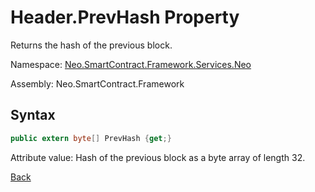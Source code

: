 # Header.PrevHash Property

Returns the hash of the previous block.

Namespace: [Neo.SmartContract.Framework.Services.Neo](../../neo.md)

Assembly: Neo.SmartContract.Framework

## Syntax

```c#
public extern byte[] PrevHash {get;}
```

Attribute value: Hash of the previous block as a byte array of length 32.



[Back](../header.md)
